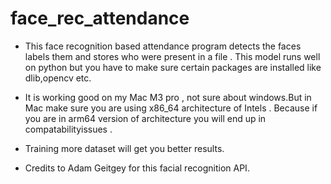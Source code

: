 # face_rec_attendance

* This face recognition based attendance program detects the faces labels them and stores who were present in a file .
This model runs well on python but you have to make sure certain packages are installed like dlib,opencv etc.

* It is working good on my Mac M3 pro , not sure about windows.But in Mac make sure you are using x86_64 architecture
of Intels . Because if you are in arm64 version of architecture you will end up in compatabilityissues .

  
* Training more dataset will get you better results.

* Credits to Adam Geitgey for this facial recognition API.
